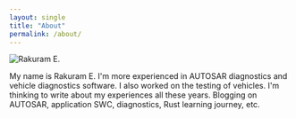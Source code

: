 ```yaml
---
layout: single
title: "About"
permalink: /about/
---
```


![Rakuram E.](assets/images/bio-photo.jpg)

My name is Rakuram E. I'm more experienced in AUTOSAR diagnostics and vehicle diagnostics software. I also worked on the testing of vehicles. I'm thinking to write about my experiences all these years. Blogging on AUTOSAR, application SWC, diagnostics, Rust learning journey, etc.
